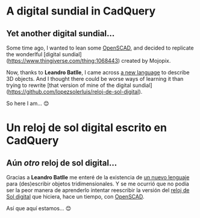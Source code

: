 # A digital sundial in CadQuery

## Yet another digital sundial...

Some time ago, I wanted to lean some [OpenSCAD](https://openscad.org/), and decided to replicate the wonderlful [digital sundial] (https://www.thingiverse.com/thing:1068443) created by Mojopix.

Now, thanks to **Leandro Batlle**, I came across [a new language](https://github.com/CadQuery/cadquery) to describe 3D objects. And I thought there could be worse ways of learning it than trying to rewrite [that version of mine of the digital sundial] (https://github.com/lopezsolerluis/reloj-de-sol-digital).

So here I am... 😊

# Un reloj de sol digital escrito en CadQuery

## Aún *otro* reloj de sol digital...

Gracias a **Leandro Batlle** me enteré de la existencia de [un nuevo lenguaje](https://github.com/CadQuery/cadquery) para (des)escribir objetos tridimensionales. Y se me ocurrió que no podía ser la peor manera de aprenderlo intentar reescribir la versión del [reloj de Sol digital](https://github.com/lopezsolerluis/reloj-de-sol-digital) que hiciera, hace un tiempo, con [OpenSCAD](https://openscad.org/). 

Así que aquí estamos... 😊
